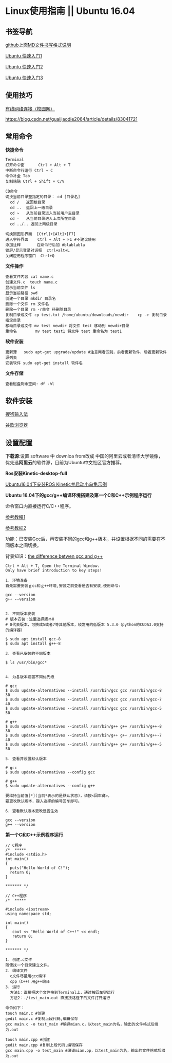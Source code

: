   Linux使用指南  || Ubuntu 16.04
  =============
  
  ## 书签导航
  
  
  [github上面MD文件书写格式说明](https://blog.csdn.net/buzaiQQ/article/details/78182639)
  
  [Ubuntu 快速入门1](https://www.jianshu.com/p/a18e55110cc4)
  
  [Ubuntu 快速入门2](https://blog.csdn.net/Jessica__Land/article/details/80654199)
  
  [Ubuntu 快速入门3](https://blog.csdn.net/chaoshengze/article/details/78012827)

## 使用技巧

  [有线网络连接（校园网）](https://blog.csdn.net/Caoyang_He/article/details/82262199)
  
  https://blog.csdn.net/guaijiaodie2064/article/details/83041721
  
  
## 常用命令

**快捷命令**
```
Terminal
打开命令窗      Ctrl + Alt + T
中断命令行运行 Ctrl + C
命令补全 Tab
复制粘贴 Ctrl + Shift + C/V

CD命令
切换当前目录至指定的目录： cd [目录名]
  cd /   返回根目录
  cd ..  返回上一级目录
  cd ~   从当前目录进入当前用户主目录
  cd -   从当前目录进入上次所在目录
  cd ../.. 返回上两级目录

切换回图形界面  [Ctrl]+[Alt]+[F7] 
进入字符界面    Ctrl + Alt + F1 #不建议使用
添加注释       在命令行后加 #blablabla
锁屏/显示登录对话框  ctrl+alt+L	
关闭应用程序窗口  Ctrl+Q

```

**文件操作**
```
查看文件内容 cat name.c
创建文件.c  touch name.c
显示当前文件 ls
显示当前路径 pwd
创建一个目录 mkdir 目录名
删除一个文件 rm 文件名
删除一个目录 rm -r命令 待删除目录
复制目录或文件 cp test.txt /home/ubuntu/downloads/newdir    cp -r 复制目录 指定目录
移动目录或文件 mv test newdir 将文件 test 移动到 newdir目录
重命名        mv test test1 将文件 test 重命名为 test1
```
**软件安装**
```
更新源   sudo apt-get upgrade/update #注意两者区别，前者更新软件，后者更新软件源列表
安装软件 sudo apt-get install 软件名
```

**文件存储**
```
查看磁盘剩余空间: df -hl
```  




## 软件安装

  [搜狗输入法](https://www.cnblogs.com/darklights/p/7722861.html)
  
  [谷歌浏览器](https://baijiahao.baidu.com/s?id=1622595992346821550&wfr=spider&for=pc&isFailFlag=1&tdsource)
  
## 设置配置

 **下载源**:设置 software 中 downloa from改成 中国的阿里云或者清华大学镜像，优先选**阿里云**的软件源，目前为Ubuntu中文社区官方推荐。

**Ros安装Kinetic-desktop-full**

[Ubuntu16.04下安装ROS Kinetic并启动小乌龟示例](https://blog.csdn.net/qq_17232031/article/details/79519308)

**Ubuntu 16.04下的gcc/g++编译环境搭建及第一个C和C++示例程序运行**

命令窗口内直接运行C/C++程序。

[参考教程1](https://www.linuxidc.com/Linux/2019-04/158258.htm)

[参考教程2](http://c.biancheng.net/cpp/html/3418.html)

功能：已安装Gcc后，再安装不同的gcc和g++版本，并设置根据不同的需要在不同版本之间切换。

背景知识：[the difference betwen gcc and g++ ](https://www.zhihu.com/question/20940822)

````
Ctrl + Alt + T, Open the Terminal Window.
Only have brief introduction to key steps! 

1. 环境准备
首先需要安装ｇcc和ｇ++环境,安装之前查看是否有安装,使用命令:

gcc --version
g++ --version


2. 不同版本安装
# 版本安装：这里选择版本8
# 8代表版本，可换成5或者7等其他版本，较常用的低版本 5.3.0（python的CUDA3.0支持的编译器）

$ sudo apt install gcc-8
$ sudo apt install g++-8

3. 查看已安装的不同版本

$ ls /usr/bin/gcc*


4. 为各版本设置不同优先级

# gcc
$ sudo update-alternatives --install /usr/bin/gcc gcc /usr/bin/gcc-8 30
$ sudo update-alternatives --install /usr/bin/gcc gcc /usr/bin/gcc-7 40
$ sudo update-alternatives --install /usr/bin/gcc gcc /usr/bin/gcc-5 50

# g++
$ sudo update-alternatives --install /usr/bin/g++ g++ /usr/bin/g++-8 30
$ sudo update-alternatives --install /usr/bin/g++ g++ /usr/bin/g++-7 40
$ sudo update-alternatives --install /usr/bin/g++ g++ /usr/bin/g++-5 50

5. 查看并设置默认版本

# gcc
$ sudo update-alternatives --config gcc

# g++
$ sudo update-alternatives --config g++

要维持当前值[*](当前*表示的是默认状态)，请按<回车键>。
要更改默认版本，键入选择的编号回车即可。

6. 查看默认版本更改是否生效

gcc --version
g++ --version

````

**第一个C和C++示例程序运行**

````
// C程序
/*  *****
#include <stdio.h>
int main()
{
  puts("Hello World of C!");
  return 0;
}

******* */

// C++程序
/*  *****

#include <iostream>
using namespace std;

int main()
{
   cout << "Hello World of C++!" << endl;
   return 0;
}

******* */

1. 创建.c文件
随便找一个目录建立文件。
2. 编译文件
  c文件尽量用gcc编译
  cpp（C++）用g++编译
3. 运行
  方法1：直接把这个文件拖到Terminal上，通过按回车键运行
  方法2：./test_main.out 直接按路径下的文件打开运行

命令如下：
touch main.c #创建
gedit main.c #复制上段代码,编辑保存
gcc main.c -o test_main #编译mian.c，以test_main为名，输出的文件格式后缀为.out

touch main.cpp #创建
gedit main.cpp #复制上段代码,编辑保存
gcc main.cpp -o test_main #编译mian.pp，以test_main为名，输出的文件格式后缀为.out

````
